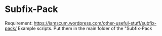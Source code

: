 # Subfix-Pack
Requirement: https://iamscum.wordpress.com/other-useful-stuff/subfix-pack/
Example scripts. Put them in the main folder of the "Subfix-Pack
